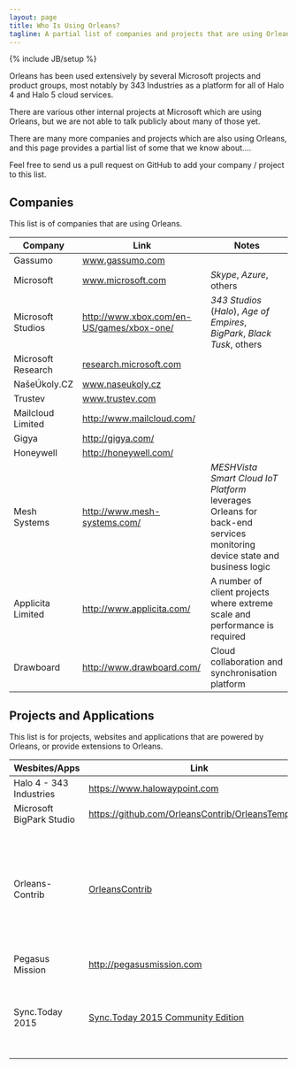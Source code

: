 ```yaml
---
layout: page
title: Who Is Using Orleans?
tagline: A partial list of companies and projects that are using Orleans
---
```

{% include JB/setup %}


Orleans has been used extensively by several Microsoft projects and product groups, 
most notably by 343 Industries as a platform for all of Halo 4 and Halo 5 cloud services.

There are various other internal projects at Microsoft which are using Orleans, but we are not able to talk publicly about many of those yet.

There are many more companies and projects which are also using Orleans, and this page provides a partial list of some that we know about....

Feel free to send us a pull request on GitHub to add your company / project to this list.


## Companies

This list is of companies that are using Orleans.

Company|Link|Notes
------------------------------------|------|-------
|Gassumo  | <a href="http://gassumo.com" target="_blank">www.gassumo.com</a>|
|Microsoft  | <a href="http://www.microsoft.com" target="_blank">www.microsoft.com</a>| _Skype_, _Azure_, others |
|Microsoft Studios | <a href="http://www.xbox.com/en-US/games/xbox-one/" target="_blank">http://www.xbox.com/en-US/games/xbox-one/</a>| _343 Studios_ (_Halo_), _Age of Empires_, _BigPark_, _Black Tusk_, others|
|Microsoft Research  | <a href="http://research.microsoft.com" target="_blank">research.microsoft.com</a>|
|NašeÚkoly.CZ    | <a href="http://naseukoly.cz" target="_blank">www.naseukoly.cz</a>|
|Trustev    | <a href="http://www.trustev.com/" target="_blank">www.trustev.com</a>|
|Mailcloud Limited | <a href="http://www.mailcloud.com/" target="_blank">http://www.mailcloud.com/</a>|
|Gigya | <a href="http://gigya.com/" target="_blank">http://gigya.com/</a>|
|Honeywell | <a href="http://honeywell.com/" target="_blank">http://honeywell.com/</a>|
|Mesh Systems | <a href="http://www.mesh-systems.com/" target="_blank">http://www.mesh-systems.com/</a> | _MESHVista Smart Cloud IoT Platform_ leverages Orleans for back-end services monitoring device state and business logic|
|Applicita Limited | <a href="http://www.applicita.com/" target="_blank">http://www.applicita.com/</a> | A number of client projects where extreme scale and performance is required|
|Drawboard | <a href="http://www.drawboard.com/" target="_blank">http://www.drawboard.com/</a> | Cloud collaboration and synchronisation platform|

## Projects and Applications

This list is for projects, websites and applications that are powered by Orleans, or provide extensions to Orleans.

Wesbites/Apps|Link|Notes
-------------|----|-----
|Halo 4 - 343 Industries|<a href="https://www.halowaypoint.com" target="_blank">https://www.halowaypoint.com</a>|
|Microsoft BigPark Studio|<a href="https://github.com/OrleansContrib/OrleansTemplates" target="_blank">https://github.com/OrleansContrib/OrleansTemplates</a>|
|Orleans-Contrib|<a href="https://github.com/OrleansContrib" target="_blank">OrleansContrib</a>|Community contribution projects, including Orleans Monitoring, Design Patterns, Storage Provider, etc.|
|Pegasus Mission|<a href="http://pegasusmission.com," target="_blank">http://pegasusmission.com</a>|[More Info](http://pegasusmission.com/2015/03/04/orleans-above-the-cloud-piraeus-overview/) and [here](https://github.com/dotnet/orleans/issues/99#issuecomment-74697629)|
|Sync.Today 2015|<a href="https://github.com/SyncToday/synctoday2015" target="_blank">Sync.Today 2015 Community Edition</a>|.NET Business Processes Automation Platform. More info [here](http://www.naseukoly.cz/home/synctoday)|
